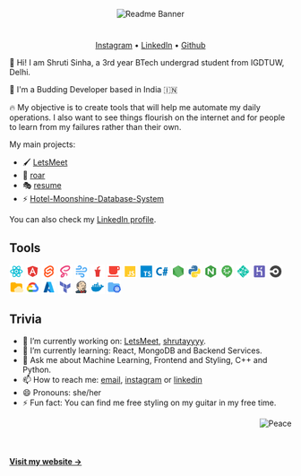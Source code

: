 <p align="center">
  <img src="https://media.giphy.com/media/Cj3Ce7e8h2EKY/giphy.gif" width="1000" title="Readme Banner">
</p>

#

<p align="center">
  <a href="https://www.instagram.com/shrutayyyy_/">Instagram</a> •
  <a href="https://www.linkedin.com/in/shruti-sinha-8b68a4131/">LinkedIn</a> •
  <a href="https://github.com/shrutayyyy">Github</a>
  <br />
</p>

🌻 Hi! I am Shruti Sinha, a 3rd year BTech undergrad student from IGDTUW, Delhi.

👋 I'm a Budding Developer based in India 🇮🇳

🔥 My objective is to create tools that will help me automate my daily operations. I also want to see things flourish on the internet and for people to learn from my failures rather than their own.

My main projects:

- 🖌️ [LetsMeet](https://github.com/shrutayyyy/LetsMeet)
- 🧶 [roar](https://github.com/shrutayyyy/roar)
- 🎭 [resume](https://github.com/shrutayyyy/resume)
- ⚡ [Hotel-Moonshine-Database-System](https://github.com/shrutayyyy/Hotel-Moonshine-Database-System)

You can also check my [LinkedIn profile](https://www.linkedin.com/in/shruti-sinha-8b68a4131/).


## Tools

<p align="left">
<img src="https://raw.githubusercontent.com/PKief/vscode-material-icon-theme/main/icons/react.svg" alt="react" width="25" height="25" />
<img src="https://raw.githubusercontent.com/PKief/vscode-material-icon-theme/main/icons/angular.svg" alt="angular-js" width="25" height="25" />
<img src="https://raw.githubusercontent.com/PKief/vscode-material-icon-theme/main/icons/svelte.svg" alt="svelte" width="25" height="25" />
<img src="https://raw.githubusercontent.com/PKief/vscode-material-icon-theme/main/icons/sass.svg" alt="sass" width="25" height="25" />
<img src="https://raw.githubusercontent.com/PKief/vscode-material-icon-theme/main/icons/windicss.svg" alt="Windi CSS" width="25" height="25" />
<img src="https://raw.githubusercontent.com/PKief/vscode-material-icon-theme/main/icons/gulp.svg" alt="gulp" width="25" height="25" />
<img src="https://raw.githubusercontent.com/PKief/vscode-material-icon-theme/main/icons/java.svg" alt="java" width="25" height="25" />
<img src="https://raw.githubusercontent.com/PKief/vscode-material-icon-theme/main/icons/javascript.svg" alt="javascript" width="25" height="25" />
<img src="https://raw.githubusercontent.com/PKief/vscode-material-icon-theme/main/icons/typescript.svg" alt="typescript" width="25" height="25" />
<img src="https://raw.githubusercontent.com/PKief/vscode-material-icon-theme/main/icons/csharp.svg" alt=".NET" width="25" height="25" />
<img src="https://raw.githubusercontent.com/PKief/vscode-material-icon-theme/main/icons/nodejs_alt.svg" alt="nodejs" width="25" height="25" />
<img src="https://raw.githubusercontent.com/PKief/vscode-material-icon-theme/main/icons/python.svg" alt="python" width="25" height="25" />
<img src="https://raw.githubusercontent.com/PKief/vscode-material-icon-theme/main/icons/nginx.svg" alt="nginx" width="25" height="25" />
<img src="https://raw.githubusercontent.com/PKief/vscode-material-icon-theme/main/icons/cucumber.svg" alt="cucumber" width="25" height="25" />
<img src="https://raw.githubusercontent.com/PKief/vscode-material-icon-theme/main/icons/netlify.svg" alt="netlify" width="25" height="25" />
<img src="https://raw.githubusercontent.com/PKief/vscode-material-icon-theme/main/icons/heroku.svg" alt="heroku" width="25" height="25" />
<img src="https://raw.githubusercontent.com/PKief/vscode-material-icon-theme/main/icons/circleci_light.svg" alt="circleci" width="25" height="25" />
<img src="https://raw.githubusercontent.com/PKief/vscode-material-icon-theme/main/icons/folder-aws.svg" alt="aws" width="25" height="25" />
<img src="https://raw.githubusercontent.com/PKief/vscode-material-icon-theme/main/icons/gcp.svg" alt="gcp" width="25" height="25" />
<img src="https://raw.githubusercontent.com/PKief/vscode-material-icon-theme/main/icons/azure.svg" alt="azure" width="25" height="25" />
<img src="https://raw.githubusercontent.com/PKief/vscode-material-icon-theme/main/icons/terraform.svg" alt="Terraform" width="25" height="25" />
<img src="https://raw.githubusercontent.com/PKief/vscode-material-icon-theme/main/icons/jenkins.svg" alt="Jenkins" width="25" height="25" />
<img src="https://raw.githubusercontent.com/PKief/vscode-material-icon-theme/main/icons/docker.svg" alt="Docker" width="25" height="25" />
<img src="https://raw.githubusercontent.com/PKief/vscode-material-icon-theme/main/icons/folder-kubernetes.svg" alt="Kubernetes" width="25" height="25" />
</p>

## Trivia

- 🔭 I’m currently working on: [LetsMeet](https://github.com/shrutayyyy/LetsMeet), [shrutayyyy](https://github.com/shrutayyyy/shrutayyyy).
- 🌱 I’m currently learning: React, MongoDB and Backend Services.
- 💬 Ask me about Machine Learning, Frontend and Styling, C++ and Python.
- 📫 How to reach me: [email](shruti.sinha18060@gmail.com), [instagram](https://www.instagram.com/shrutayyyy_/) or [linkedin](https://www.linkedin.com/in/shruti-sinha-8b68a4131/)
- 😄 Pronouns: she/her
- ⚡ Fun fact: You can find me free styling on my guitar in my free time.

<img align="right" src="https://media.giphy.com/media/Rhf0uSWt1P2TFqVMZK/giphy.gif" height="140" title="Peace" />

<br/><br/><br/><br/>
**[Visit my website &rarr;](https://shrutayyyy.github.io/resume/)**

